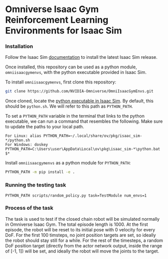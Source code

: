 # Omniverse Isaac Gym Reinforcement Learning Environments for Isaac Sim

### Installation

Follow the Isaac Sim [documentation](https://docs.omniverse.nvidia.com/app_isaacsim/app_isaacsim/install_basic.html) to install the latest Isaac Sim release.

Once installed, this repository can be used as a python module, `omniisaacgymenvs`, with the python executable provided in Isaac Sim.

To install `omniisaacgymenvs`, first clone this repository:

```bash
git clone https://github.com/NVIDIA-Omniverse/OmniIsaacGymEnvs.git
```

Once cloned, locate the [python executable in Isaac Sim](https://docs.omniverse.nvidia.com/app_isaacsim/app_isaacsim/install_python.html). By default, this should be `python.sh`. We will refer to this path as `PYTHON_PATH`.

To set a `PYTHON_PATH` variable in the terminal that links to the python executable, we can run a command that resembles the following. Make sure to update the paths to your local path.

```
For Linux: alias PYTHON_PATH=~/.local/share/ov/pkg/isaac_sim-*/python.sh
For Windows: doskey PYTHON_PATH=C:\Users\user\AppData\Local\ov\pkg\isaac_sim-*\python.bat $*
```

Install `omniisaacgymenvs` as a python module for `PYTHON_PATH`:

```bash
PYTHON_PATH -m pip install -e .
```


### Running the testing task

```
PYTHON_PATH scripts/random_policy.py task=TestModule num_envs=1
```

### Process of the task

The task is used to test if the closed chain robot will be simulated normally in Omniverse Isaac Gym. The total episode length is 1000. At the first episode, the robot will be reset to its initial pose with 0 velocity for every DoF. For the first 100 timsteps, no joint position targets are set, so ideally the robot should stay still for a while. For the rest of the timesteps, a random DoF position target (directly from the actor network output, inside the range of [-1, 1]) will be set, and ideally the robot will move the joints to the target.


